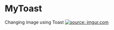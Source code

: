 # MyToast
Changing image using Toast
<a href="http://imgur.com/sNhFJGV"><img src="http://i.imgur.com/sNhFJGV.gif" title="source: imgur.com" /></a>

